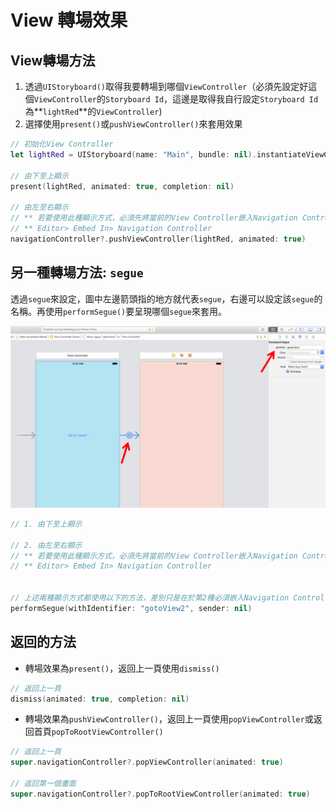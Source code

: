 # View 轉場效果

## View轉場方法

1. 透過`UIStoryboard()`取得我要轉場到哪個`ViewController`（必須先設定好這個`ViewController`的`Storyboard Id`，這邊是取得我自行設定`Storyboard Id`為**`lightRed`**的`ViewController`\)
2. 選擇使用`present()`或`pushViewController()`來套用效果

```swift
// 初始化View Controller
let lightRed = UIStoryboard(name: "Main", bundle: nil).instantiateViewController(withIdentifier: "lightRed")
        
// 由下至上顯示
present(lightRed, animated: true, completion: nil)
        
// 由左至右顯示
// ** 若要使用此種顯示方式，必須先將當前的View Controller嵌入Navigation Controller
// ** Editor> Embed In> Navigation Controller
navigationController?.pushViewController(lightRed, animated: true)
```

## 另一種轉場方法: `segue`

透過`segue`來設定，圖中左邊箭頭指的地方就代表`segue`，右邊可以設定該`segue`的名稱。再使用`performSegue()`要呈現哪個`segue`來套用。

![](../../../.gitbook/assets/tu-pian-1%20%281%29.png)

```swift
// 1. 由下至上顯示

// 2. 由左至右顯示
// ** 若要使用此種顯示方式，必須先將當前的View Controller嵌入Navigation Controller
// ** Editor> Embed In> Navigation Controller


// 上述兩種顯示方式都使用以下的方法，差別只是在於第2種必須嵌入Navigation Controller
performSegue(withIdentifier: "gotoView2", sender: nil)
```

## 返回的方法

* 轉場效果為`present()`，返回上一頁使用`dismiss()`

```swift
// 返回上一頁
dismiss(animated: true, completion: nil)
```

* 轉場效果為`pushViewController()`，返回上一頁使用`popViewController`或返回首頁`popToRootViewController()`

```swift
// 返回上一頁
super.navigationController?.popViewController(animated: true)

// 返回第一個畫面
super.navigationController?.popToRootViewController(animated: true)
```

